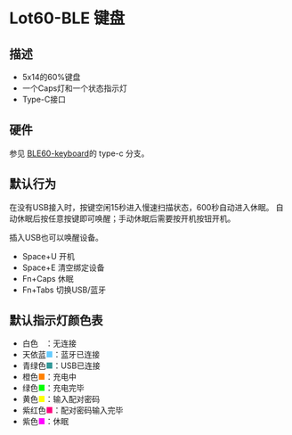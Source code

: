 # Lot60-BLE 键盘

## 描述

- 5x14的60%键盘
- 一个Caps灯和一个状态指示灯
- Type-C接口

## 硬件

参见 [BLE60-keyboard](https://github.com/Lotlab/BLE60-keyboard)的 type-c 分支。

## 默认行为

在没有USB接入时，按键空闲15秒进入慢速扫描状态，600秒自动进入休眠。
自动休眠后按任意按键即可唤醒；手动休眠后需要按开机按钮开机。

插入USB也可以唤醒设备。

- Space+U 开机
- Space+E 清空绑定设备
- Fn+Caps 休眠
- Fn+Tabs 切换USB/蓝牙

## 默认指示灯颜色表

- 白色<span style="color: #FFFFFF">■</span>：无连接
- 天依蓝<span style="color: #66CCFF">■</span>：蓝牙已连接
- 青绿色<span style="color: #339999">■</span>：USB已连接
- 橙色<span style="color: #FF8000">■</span>：充电中
- 绿色<span style="color: #00FF00">■</span>：充电完毕
- 黄色<span style="color: #FFFF00">■</span>：输入配对密码
- 紫红色<span style="color: #FF0080">■</span>：配对密码输入完毕
- 紫色<span style="color: #FF00FF">■</span>：休眠
